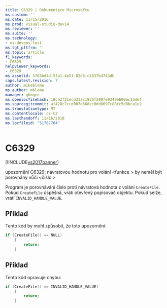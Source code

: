 ```yaml
---
title: C6329 | Dokumentace Microsoftu
ms.custom: ''
ms.date: 11/15/2016
ms.prod: visual-studio-dev14
ms.reviewer: ''
ms.suite: ''
ms.technology:
- vs-devops-test
ms.tgt_pltfrm: ''
ms.topic: article
f1_keywords:
- C6329
helpviewer_keywords:
- C6329
ms.assetid: 5765bd4d-5fa1-4e51-82d6-c1837b4743db
caps.latest.revision: 7
author: mikeblome
ms.author: mblome
manager: ghogen
ms.openlocfilehash: 18ca2f21ecd31ac1926f290fe9349e600ec15d6f
ms.sourcegitcommit: af428c7ccd007e668ec0dd8697c88fc5d8bca1e2
ms.translationtype: MT
ms.contentlocale: cs-CZ
ms.lasthandoff: 11/16/2018
ms.locfileid: "51767764"
---
```

# <a name="c6329"></a>C6329
[!INCLUDE[vs2017banner](../includes/vs2017banner.md)]

upozornění C6329: návratovou hodnotu pro volání \<funkce > by neměl být porovnány vůči \<číslo >  
  
 Program je porovnávání číslo proti návratová hodnota z volání `CreateFile`. Pokud `CreateFile` úspěšná, vrátí otevřený popisovač objektu. Pokud selže, vrátí `INVALID_HANDLE_VALUE`.  
  
## <a name="example"></a>Příklad  
 Tento kód by mohl způsobit, že toto upozornění:  
  
```cpp  
if (CreateFile() == NULL)  
    {  
        return;  
    }  
```  
  
## <a name="example"></a>Příklad  
 Tento kód opravuje chybu:  
  
```cpp  
if (CreateFile() == INVALID_HANDLE_VALUE)  
    {  
        return;  
    }  
```



